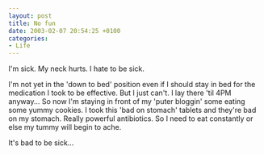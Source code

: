 ```yaml
---
layout: post
title: No fun
date: 2003-02-07 20:54:25 +0100
categories:
- Life
---
```

I'm sick. My neck hurts. I hate to be sick.

I'm not yet in the 'down to bed' position even if I should stay in bed for the medication I took to be effective. But I just can't. I lay there 'til 4PM anyway... So now I'm staying in front of my 'puter bloggin' some eating some yummy cookies. I took this 'bad on stomach' tablets and they're bad on my stomach. Really powerful antibiotics. So I need to eat constantly or else my tummy will begin to ache.

It's bad to be sick...

